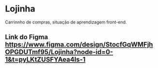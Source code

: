 # Lojinha
Carrinnho de compras, situação de aprendizagem front-end.

## Link do Figma <https://www.figma.com/design/StocfGqWMFjhOPGDUTmf95/Lojinha?node-id=0-1&t=pyLKtZUSFYAea4Is-1>
